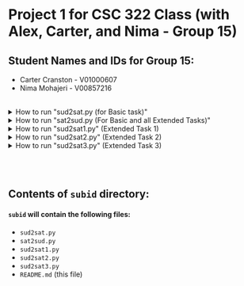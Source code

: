 # Project 1 for CSC 322 Class (with Alex, Carter, and Nima - Group 15)

## Student Names and IDs for Group 15:

- Carter Cranston - V01000607
- Nima Mohajeri   - V00857216


<br/>




<details><summary>How to run "sud2sat.py (for Basic task)"</summary>

##### To run the `sud2sat.py` in the UVIC Linux server, the command will be:

```
python3 sud2sat.py <inputfile.txt> <outputfile.cnf>
```
</details>




<details><summary>How to run "sat2sud.py (For Basic and all Extended Tasks)"</summary>

##### To run the `sat2sud.py` in the UVIC Linux server, the command will be:

```
python3 sat2sud.py <inputSat.txt> <outputfile.txt>
```
</details>




<details><summary>How to run "sud2sat1.py" (Extended Task 1)</summary>

##### To run the `sud2sat1.py` in the UVIC Linux server, the command will be:

```
python3 sud2sat1.py <inputfile.txt> <outputfile.cnf>
```
</details>




<details><summary>How to run "sud2sat2.py" (Extended Task 2)</summary>

##### To run the `sud2sat2.py` in the UVIC Linux server, the command will be:

```
python3 sud2sat2.py <inputfile.txt> <outputfile.cnf>
```
</details>




<details><summary>How to run "sud2sat3.py" (Extended Task 3)</summary>

##### To run the `sud2sat3.py` in the UVIC Linux server, the command will be:

```
python3 sud2sat3.py <inputfile.txt> <outputfile.cnf>
```
</details>

<br/><br/>

## Contents of `subid` directory:
#### `subid` will contain the following files:
- `sud2sat.py`
- `sat2sud.py`
- `sud2sat1.py`
- `sud2sat2.py`
- `sud2sat3.py`
- `README.md` (this file)



